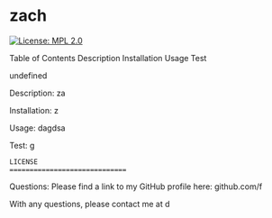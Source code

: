 # zach 
  [![License: MPL 2.0](https://img.shields.io/badge/License-MPL_2.0-brightgreen.svg)](https://opensource.org/licenses/MPL-2.0)
  

Table of Contents
Description
Installation
Usage
Test

undefined

  Description: za

  Installation: z

  Usage: dagdsa

  Test: g

  
    LICENSE
    =============================
     

  Questions: 
  Please find a link to my GitHub profile here: github.com/f


  With any questions, please contact me at d

